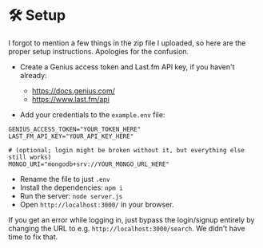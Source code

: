 # 🛠️ Setup

I forgot to mention a few things in the zip file I uploaded, so here are the
proper setup instructions. Apologies for the confusion.

- Create a Genius access token and Last.fm API key, if you haven't already:
    - https://docs.genius.com/
    - https://www.last.fm/api

- Add your credentials to the `example.env` file:

```
GENIUS_ACCESS_TOKEN="YOUR_TOKEN_HERE"
LAST_FM_API_KEY="YOUR_API_KEY_HERE"

# (optional; login might be broken without it, but everything else still works)
MONGO_URI="mongodb+srv://YOUR_MONGO_URL_HERE"
```

- Rename the file to just `.env`
- Install the dependencies: `npm i`
- Run the server: `node server.js`
- Open `http://localhost:3000/` in your browser.

If you get an error while logging in, just bypass the login/signup entirely
by changing the URL to e.g. `http://localhost:3000/search`. We didn't have
time to fix that.
